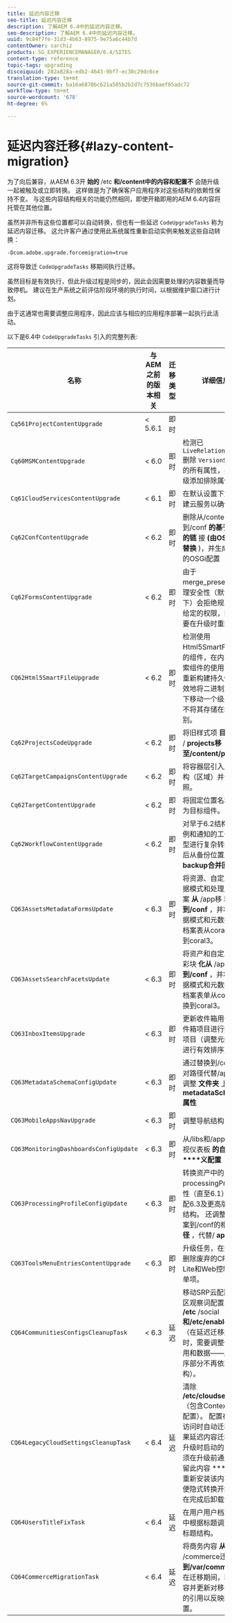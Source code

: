 ```yaml
---
title: 延迟内容迁移
seo-title: 延迟内容迁移
description: 了解AEM 6.4中的延迟内容迁移。
seo-description: 了解AEM 6.4中的延迟内容迁移。
uuid: 9c84f7fe-31d3-4b63-8975-9e75a6c44b7d
contentOwner: sarchiz
products: SG_EXPERIENCEMANAGER/6.4/SITES
content-type: reference
topic-tags: upgrading
discoiquuid: 282a828a-edb2-4643-9bf7-ec30c29dc6ce
translation-type: tm+mt
source-git-commit: ba16a6870bc621a585b2b2d7c7536baef05adc72
workflow-type: tm+mt
source-wordcount: '678'
ht-degree: 6%

---
```



# 延迟内容迁移{#lazy-content-migration}

为了向后兼容，从AEM 6.3开 **始的** /etc **和/content中的内容和配置不** 会随升级一起被触及或立即转换。 这样做是为了确保客户应用程序对这些结构的依赖性保持不变。 与这些内容结构相关的功能仍然相同，即使开箱即用的AEM 6.4内容将托管在其他位置。

虽然并非所有这些位置都可以自动转换，但也有一些延迟 `CodeUpgradeTasks` 称为延迟内容迁移。 这允许客户通过使用此系统属性重新启动实例来触发这些自动转换：

```shell
-Dcom.adobe.upgrade.forcemigration=true
```

这将导致迁 `CodeUpgradeTasks` 移期间执行迁移。

虽然目标是有效执行，但此升级过程是同步的，因此会因需要处理的内容数量而导致停机。 建议在生产系统之前评估阶段环境的执行时间，以根据维护窗口进行计划。

由于这通常也需要调整应用程序，因此应该与相应的应用程序部署一起执行此活动。

以下是6.4中 `CodeUpgradeTasks` 引入的完整列表:

| **名称** | **与AEM之前的版本相关** | **迁移类型** | **详细信息** |
|---|---|---|---|
| `Cq561ProjectContentUpgrade` | &lt; 5.6.1 | 即时 |  |
| `Cq60MSMContentUpgrade` | &lt; 6.0 | 即时 | 检测已 `LiveRelationShips` 删除 `VersionStorage` 的所有属性，并向父级添加排除属性 |
| `Cq61CloudServicesContentUpgrade` | &lt; 6.1 | 即时 | 在默认设置下重新构建云服务以确保安全 |
| `Cq62ConfContentUpgrade` | &lt; 6.2 | 即时 | 删除从/content到/conf **的基于属性的链** 接 **(由OSGi机制替换** )，并生成相应的OSGi配置 |
| `Cq62FormsContentUpgrade` | &lt; 6.2 | 即时 | 由于merge_preserve处理安全性（默认情况下）会拒绝规则覆盖给定的权限，因此需要在升级时重新排序 |
| `CQ62Html5SmartFileUpgrade` | &lt; 6.2 | 即时 | 检测使用Html5SmartFile构件的组件，在内容中搜索组件的使用实例并重新构建持久性，有效地将二进制文件向下移动一个级别，而不将其存储在组件级别。 |
| `Cq62ProjectsCodeUpgrade` | &lt; 6.2 | 即时 | 将旧样式项 **目从/etc** / **projects移至/content/projects** |
| `Cq62TargetCampaignsContentUpgrade` | &lt; 6.2 | 即时 | 将容器层引入层次结构（区域）并调整参照。 |
| `Cq62TargetContentUpgrade` | &lt; 6.2 | 即时 | 将固定位置名称设置为目标组件。 |
| `Cq62WorkflowContentUpgrade` | &lt; 6.2 | 即时 | 对早于6.2结构、实例和通知的工作流模型进行复杂转换，然后从备份位置从/var/ **backup合并回来** |
| `CQ63AssetsMetadataFormsUpdate` | &lt; 6.3 | 即时 | 将资源、自定义元数据模式和处理用户档案 **从** /app移 **动到/conf** ，并将元数据模式和元数据用户档案表从coral2转换到coral3。 |
| `CQ63AssetsSearchFacetsUpdate` | &lt; 6.3 | 即时 | 将资产和自定义搜索彩块 **化从** /app移 **动到/conf** ，并将元数据模式和元数据用户档案表单从coral2转换到coral3。 |
| `CQ63InboxItemsUpgrade` | &lt; 6.3 | 即时 | 更新收件箱用于对收件箱项目进行排序的项目（调整元数据以进行有效排序） |
| `CQ63MetadataSchemaConfigUpdate` | &lt; 6.3 | 即时 | 通过替换到/conf的相对路径代替/apps，调整 **文件夹** 上的 **metadataSchema属性** |
| `CQ63MobileAppsNavUpgrade` | &lt; 6.3 | 即时 | 调整导航结构 |
| `CQ63MonitoringDashboardsConfigUpdate` | &lt; 6.3 | 即时 | 从/libs和/app移动监视仪表板 **的自定****义配置** |
| `CQ63ProcessingProfileConfigUpdate` | &lt; 6.3 | 即时 | 转换资产中的processingProfile属性（直至6.1），以匹配6.3及更高版本的结构。 还调整用户档案到/conf的相 **对路径** ，代替/ **apps**。 |
| `CQ63ToolsMenuEntriesContentUpgrade` | &lt; 6.3 | 即时 | 升级任务，在升级时删除废弃的CRXDE Lite和Web控制台菜单项。 |
| `CQ64CommunitiesConfigsCleanupTask` | &lt; 6.3 | 延迟 | 移动SRP云配置、社区观察词配置、清理 **/etc** /social **和/etc/enablement** （在延迟迁移运行时，需要调整任何引用和数据——应用程序部分不再依赖此结构）。 |
| `CQ64LegacyCloudSettingsCleanupTask` | &lt; 6.4 | 延迟 | 清除 **/etc/cloudsettings** （包含ContextHub配置）。 配置在首次访问时自动迁移。 如果延迟内容迁移是在升级时启动的，则必须在升级前通过包保留此内容 **** ，并重新安装该内容，以便隐式转换开始，并在完成后卸载包。 |
| `CQ64UsersTitleFixTask` | &lt; 6.4 | 延迟 | 在用户用户档案节点中根据标题调整旧版标题结构。 |
| `CQ64CommerceMigrationTask` | &lt; 6.4 | 延迟 | 将商务内容 **从/etc** /commerce迁 **移到/var/commerce**。 在迁移期间，移动内容并更新对移动内容的引用以反映新位置。 |
